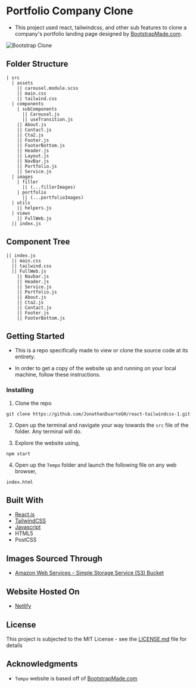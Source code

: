 # Portfolio Company Clone

- This project used react, tailwindcss, and other sub features to clone a company's portfolio landing page designed by [BootstrapMade.com](https://bootstrapmade.com/tempo-free-onepage-bootstrap-theme/).

![Bootstrap Clone](Bootstrap-Template-Gif.gif)

## Folder Structure

```
| src
  | assets
    || carousel.module.scss
    || main.css
    || tailwind.css
  | components
    | subComponents
      || Carousel.js
      || useTransition.js
    || About.js
    || Contact.js
    || Cta2.js
    || Footer.js
    || FooterBottom.js
    || Header.js
    || Layout.js
    || NavBar.js 
    || Portfolio.js
    || Service.js
  | images
    | filler
      || (...fillerImages)
    | portfolio
      || (...portfolioImages)
  | utils
    || helpers.js
  | views
    || FullWeb.js
  || index.js
```

## Component Tree

```
|| index.js
  || main.css
  || tailwind.css
  || FullWeb.js
    || Navbar.js
    || Header.js
    || Service.js
    || Portfolio.js
    || About.js
    || Cta2.js
    || Contact.js
    || Footer.js
    || FooterBottom.js
```

## Getting Started

- This is a repo specifically made to view or clone the source code at its entirety.

- In order to get a copy of the website up and running on your local machine, follow these instructions.

### Installing

1. Clone the repo

```
git clone https://github.com/JonathanDuarteGH/react-tailwindcss-1.git
```

2. Open up the terminal and navigate your way towards the `src` file of the folder. Any terminal will do.

3. Explore the website using,
```
npm start
```

4. Open up the `Tempo` folder and launch the following file on any web browser,

```
index.html
```

## Built With

* [React.js](https://reactjs.org/)
* [TailwindCSS](https://tailwindcss.com/)
* [Javascript](https://www.javascript.com/) 
* HTML5
* PostCSS

## Images Sourced Through

* [Amazon Web Services - Simple Storage Service (S3) Bucket](https://docs.aws.amazon.com/AmazonS3/latest/dev/Welcome.html)

## Website Hosted On

* [Netlify](https://react-tailwindcss-1.netlify.app)

## License

This project is subjected to the MIT License - see the [LICENSE.md](LICENSE.md) file for details

## Acknowledgments

* `Tempo` website is based off of [BootstrapMade.com](https://bootstrapmade.com/tempo-free-onepage-bootstrap-theme/)